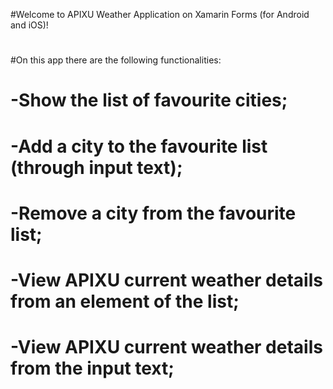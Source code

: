 #Welcome to APIXU Weather Application on Xamarin Forms (for Android and iOS)!
#
#On this app there are the following functionalities:
#  -Show the list of favourite cities;
#  -Add a city to the favourite list (through input text);
#  -Remove a city from the favourite list;
#  -View APIXU current weather details from an element of the list;
#  -View APIXU current weather details from the input text;
